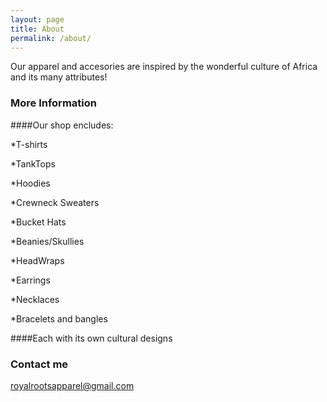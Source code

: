 ```yaml
---
layout: page
title: About
permalink: /about/
---
```


Our apparel and accesories are inspired by the wonderful culture of Africa and its many attributes!

### More Information

####Our shop encludes:
<p>*T-shirts
<p>*TankTops
<p>*Hoodies
<p>*Crewneck Sweaters
<p>*Bucket Hats
<p>*Beanies/Skullies
<p>*HeadWraps
<p>*Earrings
<p>*Necklaces
<p>*Bracelets and bangles

####Each with its own cultural designs

### Contact me

[royalrootsapparel@gmail.com](mailto:email@domain.com)
